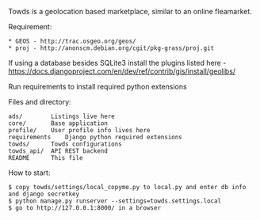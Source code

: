 Towds is a geolocation based marketplace, similar to an online fleamarket.

Requirement:

	* GEOS - http://trac.osgeo.org/geos/
	* proj - http://anonscm.debian.org/cgit/pkg-grass/proj.git


If using a database besides SQLite3 install the plugins listed here - https://docs.djangoproject.com/en/dev/ref/contrib/gis/install/geolibs/

Run requirements to install required python extensions 

Files and directory:

	ads/		Listings live here
	core/		Base application
	profile/	User profile info lives here
	requirements	Django python required extensions
	towds/		Towds configurations
	towds_api/	API REST backend
	README		This file


How to start:

    $ copy towds/settings/local_copyme.py to local.py and enter db info and django secretkey
    $ python manage.py runserver --settings=towds.settings.local
    $ go to http://127.0.0.1:8000/ in a browser

